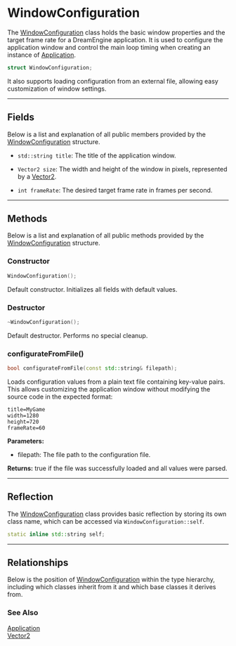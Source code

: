 # WindowConfiguration

The [WindowConfiguration](WindowConfiguration.md) class 
holds the basic window properties and the target frame rate 
for a DreamEngine application. It is used to configure 
the application window and control the main loop timing 
when creating an instance of [Application](Application.md).

```c++
struct WindowConfiguration;
```

It also supports loading configuration from an external 
file, allowing easy customization of window settings.

---

## Fields

Below is a list and explanation of all public members
provided by the [WindowConfiguration](WindowConfiguration.md) structure.

- `std::string title`: The title of the application window.

- `Vector2 size`: The width and height of the window in pixels, represented by a [Vector2](Vector2.md).

- `int frameRate`: The desired target frame rate in frames per second.

---

## Methods

Below is a list and explanation of all public methods
provided by the [WindowConfiguration](WindowConfiguration.md) structure.

### Constructor

```c++
WindowConfiguration();
```

Default constructor. Initializes all fields with default values.

### Destructor

```c++
~WindowConfiguration();
```

Default destructor. Performs no special cleanup.

### configurateFromFile()

```c++
bool configurateFromFile(const std::string& filepath);
```

Loads configuration values from a plain text file 
containing key-value pairs. This allows customizing 
the application window without modifying the source code 
in the expected format:

```config
title=MyGame
width=1280
height=720
frameRate=60
```

**Parameters:**
- filepath: The file path to the configuration file.

**Returns:**
true if the file was successfully loaded and all values were parsed.

---

## Reflection

The [WindowConfiguration](WindowConfiguration.md) class provides basic
reflection by storing its own class name, which can be
accessed via `WindowConfiguration::self`.

```c++
static inline std::string self;
```

---

## Relationships
Below is the position of [WindowConfiguration](WindowConfiguration.md)
within the type hierarchy, including which classes inherit
from it and which base classes it derives from.

### See Also
[Application](Application.md) <br>
[Vector2](Vector2.md)